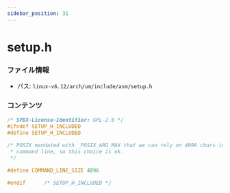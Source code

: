 ```yaml
---
sidebar_position: 31
---
```

# setup.h

### ファイル情報

- パス: `linux-v6.12/arch/um/include/asm/setup.h`

### コンテンツ

```h
/* SPDX-License-Identifier: GPL-2.0 */
#ifndef SETUP_H_INCLUDED
#define SETUP_H_INCLUDED

/* POSIX mandated with _POSIX_ARG_MAX that we can rely on 4096 chars in the
 * command line, so this choice is ok.
 */

#define COMMAND_LINE_SIZE 4096

#endif		/* SETUP_H_INCLUDED */

```

